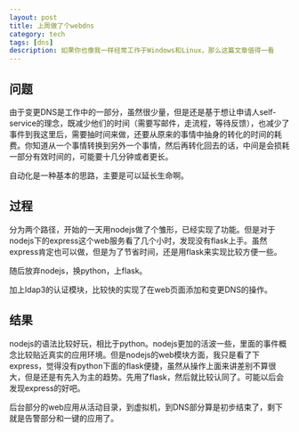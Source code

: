 ```yaml
---
layout: post
title: 上周做了个webdns
category: tech
tags: [dns]
description: 如果你也像我一样经常工作于Windows和Linux，那么这篇文章值得一看
---
```




## 问题

由于变更DNS是工作中的一部分，虽然很少量，但是还是基于想让申请人self-service的理念，既减少他们的时间（需要写邮件，走流程，等待反馈），也减少了事件到我这里后，需要抽时间来做，还要从原来的事情中抽身的转化的时间的耗费。你知道从一个事情转换到另外一个事情，然后再转化回去的话，中间是会损耗一部分有效时间的，可能要十几分钟或者更长。

自动化是一种基本的思路，主要是可以延长生命啊。

## 过程

分为两个路径，开始的一天用nodejs做了个雏形，已经实现了功能。但是对于nodejs下的express这个web服务看了几个小时，发现没有flask上手。虽然express肯定也可以做，但是为了节省时间，还是用flask来实现比较方便一些。

随后放弃nodejs，换python，上flask。

加上ldap3的认证模块，比较快的实现了在web页面添加和变更DNS的操作。

## 结果

nodejs的语法比较好玩，相比于python。nodejs更加的活波一些，里面的事件概念比较贴近真实的应用环境。但是nodejs的web模块方面，我只是看了下express，觉得没有python下面的flask便捷，虽然从操作上面来讲差别不算很大，但是还是有先入为主的趋势。先用了flask，然后就比较认同了。可能以后会发现express的好吧。

后台部分的web应用从活动目录，到虚拟机，到DNS部分算是初步结束了，剩下就是告警部分和一键的应用了。

